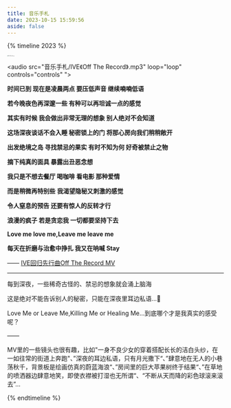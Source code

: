 ```yaml
---
title: 音乐手札
date: 2023-10-15 15:59:56
aside: false
---
```


{% timeline 2023 %}

<!-- timeline 10-06 -->

<img src="音乐手札/231006.png" alt="IVE-Off The Record" style="zoom: 12%;" />

<audio src="音乐手札/IVE《Off The Record》.mp3" loop="loop" controls="controls" "></audio>

**时间已到 现在是凌晨两点 要压低声音 继续喃喃低语**

**若今晚夜色再深邃一些 有种可以再坦诚一点的感觉**

**其实有时候 我会做出非常无理的想象 别人绝对不会知道**

**这场深夜谈话不会入睡 秘密锁上的门 将那心房向我们稍稍敞开**

**出发绝境之岛 寻找禁忌的果实 有时不知为何 好奇被禁止之物**

**摘下纯真的面具 暴露出丑恶念想**

**我只是不想去餐厅 喝咖啡 看电影 那种爱情** 

**而是稍微再特别些** **我渴望隐秘又刺激的感觉**

**令人窒息的预告 还要有惊人的反转才行** 

**浪漫的疯子 若是贪恋我 一切都要坚持下去** 

**Love me love me,Leave me leave me**

**每天在折磨与治愈中挣扎 我又在呐喊 Stay**

—— [IVE回归先行曲Off The Record MV ](https://www.bilibili.com/video/BV1cm4y1G7oL/?spm_id_from=333.788.recommend_more_video.1&vd_source=683accdf4a366c372d15625bf59c99d7)

------

每到深夜，一些稀奇古怪的、禁忌的想象就会涌上脑海 

这是绝对不能告诉别人的秘密，只能在深夜里耳边私语...🤫

Love Me or Leave Me,Killing Me or Healing Me...到底哪个才是我真实的感受呢？

——

MV里的一些镜头也很有趣，比如"一身不良少女的穿着搭配长长的洁白头纱，在一如往常的街道上奔跑"、”深夜的耳边私语，只有月光撒下“、”肆意地在无人的小巷荡秋千，背景板是绘画仿真的蔚蓝海浪“、”房间里的巨大苹果树终于结果“、”在草地的喷洒器边肆意地笑，即使衣襟被打湿也无所谓“、“不断从天而降的彩色球滚来滚去”...

<!-- endtimeline -->

{% endtimeline %}
